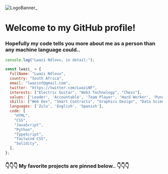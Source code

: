 ![LogoBanner_](https://pbs.twimg.com/profile_banners/1075358296960368640/1658205200/1500x500)

# Welcome to my GitHub profile!
### Hopefully my code tells you more about me as a person than any machine language could..

```javascript
console.log("Lwazi Ndlovu, in detail:");

const lwazi_ = {
  fullName: "Lwazi Ndlovu",
  country: "South Africa",
  email: "lwazinf@gmail.com",
  twitter: "https://twitter.com/LwaziNF",
  interests: ["Electric Guitar", "Web3 Technology", "Chess"],
  values: ['Leader', 'Accountable', 'Team Player', 'Hard Worker', 'Punctual']
  skills: ["Web Dev", "Smart Contracts", "Graphics Design", "Data Science"],
  languages: ['Zulu', 'English', 'Spanish'],
  code: [
    "HTML",
    "CSS",
    "JavaScript",
    "Python",
    "TypeScript",
    "Tailwind CSS",
    "Solidity",
  ],
};
```

### 👇👇👇 My favorite projects are pinned below.. 👇👇👇
